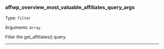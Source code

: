 ### affwp_overview_most_valuable_affiliates_query_args

Type: `filter`

Arguments: `Array`

Filter the get_affiliates() query.

----


